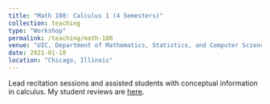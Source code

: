 ```yaml
---
title: "Math 180: Calculus 1 (4 Semesters)"
collection: teaching
type: "Workshop"
permalink: /teaching/math-180
venue: "UIC, Department of Mathematics, Statistics, and Computer Science (MSCS)"
date: 2021-01-10
location: "Chicago, Illinois"
---
```


Lead recitation sessions and assisted students with conceptual information in calculus. My student reviews are [here](http://homepages.math.uic.edu/~mkehoe5/teaching.html).
